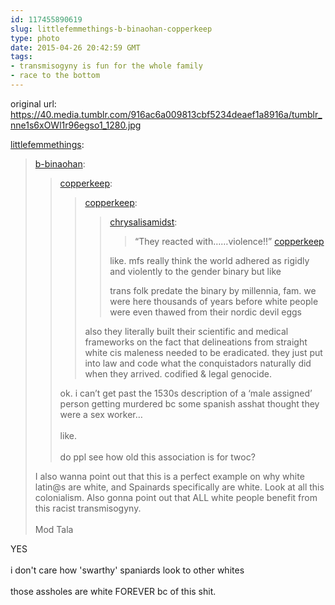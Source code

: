 ```yaml
---
id: 117455890619
slug: littlefemmethings-b-binaohan-copperkeep
type: photo
date: 2015-04-26 20:42:59 GMT
tags:
- transmisogyny is fun for the whole family
- race to the bottom
---
```

original url: https://40.media.tumblr.com/916ac6a009813cbf5234deaef1a8916a/tumblr_nne1s6xOWl1r96egso1_1280.jpg

<p><a href="http://littlefemmethings.tumblr.com/post/117453445742/b-binaohan-copperkeep-copperkeep" class="tumblr_blog">littlefemmethings</a>:</p>

<blockquote><p><a href="http://xd.binaohan.org/post/117421801669/copperkeep-copperkeep-chrysalisamidst" class="tumblr_blog">b-binaohan</a>:</p>

<blockquote><p><a href="http://copperkeep.tumblr.com/post/117391622111/copperkeep-chrysalisamidst-they-reacted" class="tumblr_blog">copperkeep</a>:</p>

<blockquote><p><a class="tumblr_blog" href="http://copperkeep.tumblr.com/post/117391457596/chrysalisamidst-they-reacted-with-violence">copperkeep</a>:</p>

<blockquote><p><a class="tumblr_blog" href="http://chrysalisamidst.tumblr.com/post/117380488873">chrysalisamidst</a>:</p>

<blockquote><p>“They reacted with……violence!!” <a href="http://tmblr.co/mkqkY4q-pTSBWokRNJZtZ0A">copperkeep</a></p></blockquote>

<p>like. mfs really think the world adhered as rigidly and violently to the gender binary but like</p><p>trans folk predate the binary by millennia, fam. we were here thousands of years before white people were even thawed from their nordic devil eggs<br /></p></blockquote>

<p>also they literally built their scientific and medical frameworks on the fact that delineations from straight white cis maleness needed to be eradicated. they just put into law and code what the conquistadors naturally did when they arrived. codified &amp; legal genocide.<br /></p></blockquote>

<p>ok. i can’t get past the 1530s description of a ‘male assigned’ person getting murdered bc some spanish asshat thought they were a sex worker…<br /><br />like.<br /><br />do ppl see how old this association is for twoc? </p></blockquote>



<p>I also wanna point out that this is a perfect example on why white latin@s are white, and Spainards specifically are white. Look at all this colonialism. Also gonna point out that ALL white people benefit from this racist transmisogyny.<br /><br />Mod Tala</p></blockquote>

<p>YES<br/><br/>i don't care how 'swarthy' spaniards look to other whites<br/><br/>those assholes are white FOREVER bc of this shit. </p>